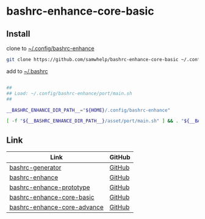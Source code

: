 

# bashrc-enhance-core-basic


## Install

clone to [~/.config/bashrc-enhance](.)

``` sh
git clone https://github.com/samwhelp/bashrc-enhance-core-basic ~/.config/bashrc-enhance
```

add to [~/.bashrc](helper/share/sample/bashrc/basic/.bashrc)

``` sh

##
## Load: ~/.config/bashrc-enhance/port/main.sh
##

__BASHRC_ENHANCE_DIR_PATH__="${HOME}/.config/bashrc-enhance"

[ -f "${__BASHRC_ENHANCE_DIR_PATH__}/asset/port/main.sh" ] && . "${__BASHRC_ENHANCE_DIR_PATH__}/asset/port/main.sh"

```


## Link

| Link | GitHub |
| ---- | ------ |
| [bashrc-generator](https://samwhelp.github.io/bashrc-generator/) | [GitHub](https://github.com/samwhelp/bashrc-generator) |
| [bashrc-enhance](https://samwhelp.github.io/bashrc-enhance/) | [GitHub](https://github.com/samwhelp/bashrc-enhance) |
| [bashrc-enhance-prototype](https://samwhelp.github.io/bashrc-enhance-prototype/) | [GitHub](https://github.com/samwhelp/bashrc-enhance-prototype) |
| [bashrc-enhance-core-basic](https://samwhelp.github.io/bashrc-enhance-core-basic/) | [GitHub](https://github.com/samwhelp/bashrc-enhance-core-basic) |
| [bashrc-enhance-core-advance](https://samwhelp.github.io/bashrc-enhance-core-advance/) | [GitHub](https://github.com/samwhelp/bashrc-enhance-core-advance) |
